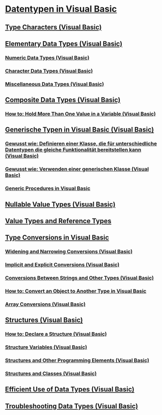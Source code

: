 # [Datentypen in Visual Basic](index.md)
## [Type Characters (Visual Basic)](type-characters.md)
## [Elementary Data Types (Visual Basic)](elementary-data-types.md)
### [Numeric Data Types (Visual Basic)](numeric-data-types.md)
### [Character Data Types (Visual Basic)](character-data-types.md)
### [Miscellaneous Data Types (Visual Basic)](miscellaneous-data-types.md)
## [Composite Data Types (Visual Basic)](composite-data-types.md)
### [How to: Hold More Than One Value in a Variable (Visual Basic)](how-to-hold-more-than-one-value-in-a-variable.md)
## [Generische Typen in Visual Basic (Visual Basic)](generic-types.md)
### [Gewusst wie: Definieren einer Klasse, die für unterschiedliche Datentypen die gleiche Funktionalität bereitstellen kann (Visual Basic)](how-to-define-a-class-that-can-provide-identical-functionality.md)
### [Gewusst wie: Verwenden einer generischen Klasse (Visual Basic)](how-to-use-a-generic-class.md)
### [Generic Procedures in Visual Basic](generic-procedures.md)
## [Nullable Value Types (Visual Basic)](nullable-value-types.md)
## [Value Types and Reference Types](value-types-and-reference-types.md)
## [Type Conversions in Visual Basic](type-conversions.md)
### [Widening and Narrowing Conversions (Visual Basic)](widening-and-narrowing-conversions.md)
### [Implicit and Explicit Conversions (Visual Basic)](implicit-and-explicit-conversions.md)
### [Conversions Between Strings and Other Types (Visual Basic)](conversions-between-strings-and-other-types.md)
### [How to: Convert an Object to Another Type in Visual Basic](how-to-convert-an-object-to-another-type.md)
### [Array Conversions (Visual Basic)](array-conversions.md)
## [Structures (Visual Basic)](structures.md)
### [How to: Declare a Structure (Visual Basic)](how-to-declare-a-structure.md)
### [Structure Variables (Visual Basic)](structure-variables.md)
### [Structures and Other Programming Elements (Visual Basic)](structures-and-other-programming-elements.md)
### [Structures and Classes (Visual Basic)](structures-and-classes.md)
## [Efficient Use of Data Types (Visual Basic)](efficient-use-of-data-types.md)
## [Troubleshooting Data Types (Visual Basic)](troubleshooting-data-types.md)
